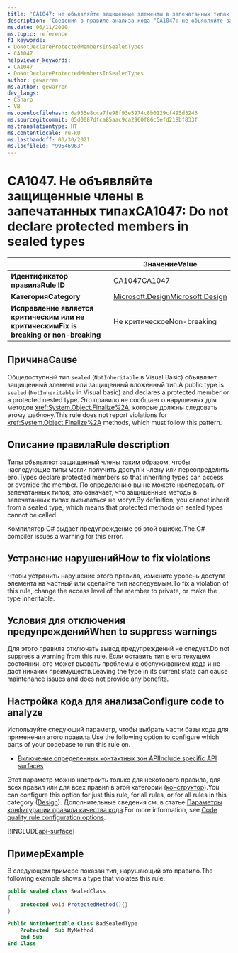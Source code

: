 ```yaml
---
title: 'CA1047: не объявляйте защищенные элементы в запечатанных типах (анализ кода)'
description: 'Сведения о правиле анализа кода "CA1047: не объявляйте защищенные элементы в запечатанных типах"'
ms.date: 06/11/2020
ms.topic: reference
f1_keywords:
- DoNotDeclareProtectedMembersInSealedTypes
- CA1047
helpviewer_keywords:
- CA1047
- DoNotDeclareProtectedMembersInSealedTypes
author: gewarren
ms.author: gewarren
dev_langs:
- CSharp
- VB
ms.openlocfilehash: 6a955e8cca7fe98f93e5974c8b0129cf495d3243
ms.sourcegitcommit: 05d0087dfca85aac9ca2960f86c5efd218bf833f
ms.translationtype: HT
ms.contentlocale: ru-RU
ms.lasthandoff: 03/30/2021
ms.locfileid: "99546963"
---
```

# <a name="ca1047-do-not-declare-protected-members-in-sealed-types"></a><span data-ttu-id="169f0-103">CA1047. Не объявляйте защищенные члены в запечатанных типах</span><span class="sxs-lookup"><span data-stu-id="169f0-103">CA1047: Do not declare protected members in sealed types</span></span>

| | <span data-ttu-id="169f0-104">Значение</span><span class="sxs-lookup"><span data-stu-id="169f0-104">Value</span></span> |
|-|-|
| <span data-ttu-id="169f0-105">**Идентификатор правила**</span><span class="sxs-lookup"><span data-stu-id="169f0-105">**Rule ID**</span></span> |<span data-ttu-id="169f0-106">CA1047</span><span class="sxs-lookup"><span data-stu-id="169f0-106">CA1047</span></span>|
| <span data-ttu-id="169f0-107">**Категория**</span><span class="sxs-lookup"><span data-stu-id="169f0-107">**Category**</span></span> |[<span data-ttu-id="169f0-108">Microsoft.Design</span><span class="sxs-lookup"><span data-stu-id="169f0-108">Microsoft.Design</span></span>](design-warnings.md)|
| <span data-ttu-id="169f0-109">**Исправление является критическим или не критическим**</span><span class="sxs-lookup"><span data-stu-id="169f0-109">**Fix is breaking or non-breaking**</span></span> |<span data-ttu-id="169f0-110">Не критическое</span><span class="sxs-lookup"><span data-stu-id="169f0-110">Non-breaking</span></span>|

## <a name="cause"></a><span data-ttu-id="169f0-111">Причина</span><span class="sxs-lookup"><span data-stu-id="169f0-111">Cause</span></span>

<span data-ttu-id="169f0-112">Общедоступный тип `sealed` (`NotInheritable` в Visual Basic) объявляет защищенный элемент или защищенный вложенный тип.</span><span class="sxs-lookup"><span data-stu-id="169f0-112">A public type is `sealed` (`NotInheritable` in Visual basic) and declares a protected member or a protected nested type.</span></span> <span data-ttu-id="169f0-113">Это правило не сообщает о нарушениях для методов <xref:System.Object.Finalize%2A>, которые должны следовать этому шаблону.</span><span class="sxs-lookup"><span data-stu-id="169f0-113">This rule does not report violations for <xref:System.Object.Finalize%2A> methods, which must follow this pattern.</span></span>

## <a name="rule-description"></a><span data-ttu-id="169f0-114">Описание правила</span><span class="sxs-lookup"><span data-stu-id="169f0-114">Rule description</span></span>

<span data-ttu-id="169f0-115">Типы объявляют защищенный члены таким образом, чтобы наследующие типы могли получить доступ к члену или переопределить его.</span><span class="sxs-lookup"><span data-stu-id="169f0-115">Types declare protected members so that inheriting types can access or override the member.</span></span> <span data-ttu-id="169f0-116">По определению вы не можете наследовать от запечатанных типов; это означает, что защищенные методы в запечатанных типах вызываться не могут.</span><span class="sxs-lookup"><span data-stu-id="169f0-116">By definition, you cannot inherit from a sealed type, which means that protected methods on sealed types cannot be called.</span></span>

<span data-ttu-id="169f0-117">Компилятор C# выдает предупреждение об этой ошибке.</span><span class="sxs-lookup"><span data-stu-id="169f0-117">The C# compiler issues a warning for this error.</span></span>

## <a name="how-to-fix-violations"></a><span data-ttu-id="169f0-118">Устранение нарушений</span><span class="sxs-lookup"><span data-stu-id="169f0-118">How to fix violations</span></span>

<span data-ttu-id="169f0-119">Чтобы устранить нарушение этого правила, измените уровень доступа элемента на частный или сделайте тип наследуемым.</span><span class="sxs-lookup"><span data-stu-id="169f0-119">To fix a violation of this rule, change the access level of the member to private, or make the type inheritable.</span></span>

## <a name="when-to-suppress-warnings"></a><span data-ttu-id="169f0-120">Условия для отключения предупреждений</span><span class="sxs-lookup"><span data-stu-id="169f0-120">When to suppress warnings</span></span>

<span data-ttu-id="169f0-121">Для этого правила отключать вывод предупреждений не следует.</span><span class="sxs-lookup"><span data-stu-id="169f0-121">Do not suppress a warning from this rule.</span></span> <span data-ttu-id="169f0-122">Если оставить тип в его текущем состоянии, это может вызвать проблемы с обслуживанием кода и не даст никаких преимуществ.</span><span class="sxs-lookup"><span data-stu-id="169f0-122">Leaving the type in its current state can cause maintenance issues and does not provide any benefits.</span></span>

## <a name="configure-code-to-analyze"></a><span data-ttu-id="169f0-123">Настройка кода для анализа</span><span class="sxs-lookup"><span data-stu-id="169f0-123">Configure code to analyze</span></span>

<span data-ttu-id="169f0-124">Используйте следующий параметр, чтобы выбрать части базы кода для применения этого правила.</span><span class="sxs-lookup"><span data-stu-id="169f0-124">Use the following option to configure which parts of your codebase to run this rule on.</span></span>

- [<span data-ttu-id="169f0-125">Включение определенных контактных зон API</span><span class="sxs-lookup"><span data-stu-id="169f0-125">Include specific API surfaces</span></span>](#include-specific-api-surfaces)

<span data-ttu-id="169f0-126">Этот параметр можно настроить только для некоторого правила, для всех правил или для всех правил в этой категории ([конструктор](design-warnings.md)).</span><span class="sxs-lookup"><span data-stu-id="169f0-126">You can configure this option for just this rule, for all rules, or for all rules in this category ([Design](design-warnings.md)).</span></span> <span data-ttu-id="169f0-127">Дополнительные сведения см. в статье [Параметры конфигурации правила качества кода](../code-quality-rule-options.md).</span><span class="sxs-lookup"><span data-stu-id="169f0-127">For more information, see [Code quality rule configuration options](../code-quality-rule-options.md).</span></span>

[!INCLUDE[api-surface](~/includes/code-analysis/api-surface.md)]

## <a name="example"></a><span data-ttu-id="169f0-128">Пример</span><span class="sxs-lookup"><span data-stu-id="169f0-128">Example</span></span>

<span data-ttu-id="169f0-129">В следующем примере показан тип, нарушающий это правило.</span><span class="sxs-lookup"><span data-stu-id="169f0-129">The following example shows a type that violates this rule.</span></span>

```csharp
public sealed class SealedClass
{
    protected void ProtectedMethod(){}
}
```

```vb
Public NotInheritable Class BadSealedType
    Protected  Sub MyMethod
    End Sub
End Class
```
